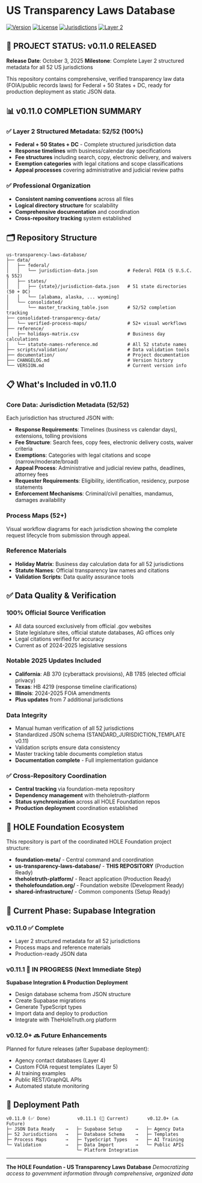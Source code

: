# US Transparency Laws Database

[![Version](https://img.shields.io/badge/version-v0.11.0-blue.svg)](VERSION.md)
[![License](https://img.shields.io/badge/license-CC0%201.0-green.svg)](LICENSE)
[![Jurisdictions](https://img.shields.io/badge/jurisdictions-52%2F52-brightgreen.svg)](data/consolidated/master_tracking_table-template.json)
[![Layer 2](https://img.shields.io/badge/Layer%202-100%25-success.svg)](CHANGELOG.md)

## 🚀 **PROJECT STATUS: v0.11.0 RELEASED**

**Release Date**: October 3, 2025
**Milestone**: Complete Layer 2 structured metadata for all 52 US jurisdictions

This repository contains comprehensive, verified transparency law data (FOIA/public records laws) for Federal + 50 States + DC, ready for production deployment as static JSON data.

## 📊 **v0.11.0 COMPLETION SUMMARY**

### **✅ Layer 2 Structured Metadata: 52/52 (100%)**
- **Federal + 50 States + DC** - Complete structured jurisdiction data
- **Response timelines** with business/calendar day specifications
- **Fee structures** including search, copy, electronic delivery, and waivers
- **Exemption categories** with legal citations and scope classifications
- **Appeal processes** covering administrative and judicial review paths

### **✅ Professional Organization**
- **Consistent naming conventions** across all files
- **Logical directory structure** for scalability
- **Comprehensive documentation** and coordination
- **Cross-repository tracking** system established

## 🗂️ **Repository Structure**

```
us-transparency-laws-database/
├── data/
│   ├── federal/
│   │   └── jurisdiction-data.json           # Federal FOIA (5 U.S.C. § 552)
│   ├── states/
│   │   ├── {state}/jurisdiction-data.json   # 51 state directories (50 + DC)
│   │   └── [alabama, alaska, ... wyoming]
│   └── consolidated/
│       └── master_tracking_table.json       # 52/52 completion tracking
├── consolidated-transparency-data/
│   └── verified-process-maps/               # 52+ visual workflows
├── reference/
│   ├── holidays-matrix.csv                  # Business day calculations
│   └── statute-names-reference.md           # All 52 statute names
├── scripts/validation/                      # Data validation tools
├── documentation/                           # Project documentation
├── CHANGELOG.md                             # Version history
└── VERSION.md                               # Current version info
```

## 📋 **What's Included in v0.11.0**

### **Core Data: Jurisdiction Metadata (52/52)**
Each jurisdiction has structured JSON with:
- **Response Requirements**: Timelines (business vs calendar days), extensions, tolling provisions
- **Fee Structure**: Search fees, copy fees, electronic delivery costs, waiver criteria
- **Exemptions**: Categories with legal citations and scope (narrow/moderate/broad)
- **Appeal Process**: Administrative and judicial review paths, deadlines, attorney fees
- **Requester Requirements**: Eligibility, identification, residency, purpose statements
- **Enforcement Mechanisms**: Criminal/civil penalties, mandamus, damages availability

### **Process Maps (52+)**
Visual workflow diagrams for each jurisdiction showing the complete request lifecycle from submission through appeal.

### **Reference Materials**
- **Holiday Matrix**: Business day calculation data for all 52 jurisdictions
- **Statute Names**: Official transparency law names and citations
- **Validation Scripts**: Data quality assurance tools

## ✅ **Data Quality & Verification**

### **100% Official Source Verification**
- All data sourced exclusively from official .gov websites
- State legislature sites, official statute databases, AG offices only
- Legal citations verified for accuracy
- Current as of 2024-2025 legislative sessions

### **Notable 2025 Updates Included**
- **California**: AB 370 (cyberattack provisions), AB 1785 (elected official privacy)
- **Texas**: HB 4219 (response timeline clarifications)
- **Illinois**: 2024-2025 FOIA amendments
- **Plus updates** from 7 additional jurisdictions

### **Data Integrity**
- Manual human verification of all 52 jurisdictions
- Standardized JSON schema (STANDARD_JURISDICTION_TEMPLATE v0.11)
- Validation scripts ensure data consistency
- Master tracking table documents completion status
- **Documentation complete** - Full implementation guidance

### **✅ Cross-Repository Coordination**
- **Central tracking** via foundation-meta repository
- **Dependency management** with theholetruth-platform
- **Status synchronization** across all HOLE Foundation repos
- **Production deployment** coordination established

## 🔗 **HOLE Foundation Ecosystem**

This repository is part of the coordinated HOLE Foundation project structure:

- **foundation-meta/** - Central command and coordination
- **us-transparency-laws-database/** - **THIS REPOSITORY** (Production Ready)
- **theholetruth-platform/** - React application (Production Ready)
- **theholefoundation.org/** - Foundation website (Development Ready)
- **shared-infrastructure/** - Common components (Setup Ready)

## 🚧 **Current Phase: Supabase Integration**

### **v0.11.0** ✅ Complete
- Layer 2 structured metadata for all 52 jurisdictions
- Process maps and reference materials
- Production-ready JSON data

### **v0.11.1** 🚧 IN PROGRESS (Next Immediate Step)
**Supabase Integration & Production Deployment**
- Design database schema from JSON structure
- Create Supabase migrations
- Generate TypeScript types
- Import data and deploy to production
- Integrate with TheHoleTruth.org platform

### **v0.12.0+** 🔜 Future Enhancements
Planned for future releases (after Supabase deployment):
- Agency contact databases (Layer 4)
- Custom FOIA request templates (Layer 5)
- AI training examples
- Public REST/GraphQL APIs
- Automated statute monitoring

## 🎯 **Deployment Path**

```
v0.11.0 (✅ Done)          v0.11.1 (🚧 Current)       v0.12.0+ (🔜 Future)
├─ JSON Data Ready    →   ├─ Supabase Setup     →   ├─ Agency Data
├─ 52 Jurisdictions   →   ├─ Database Schema    →   ├─ Templates
├─ Process Maps       →   ├─ TypeScript Types   →   ├─ AI Training
└─ Validation         →   ├─ Data Import        →   └─ Public APIs
                          └─ Platform Integration
```

---

**The HOLE Foundation - US Transparency Laws Database**
*Democratizing access to government information through comprehensive, organized data*